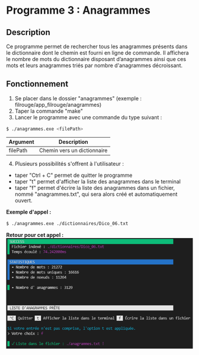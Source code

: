 # Programme 3 : Anagrammes
## Description

Ce programme permet de rechercher tous les anagrammes présents dans le dictionnaire dont le chemin est fourni en ligne de commande.
Il affichera le nombre de mots du dictionnaire disposant d’anagrammes ainsi que ces mots et leurs anagrammes triés par nombre d'anagrammes décroissant.

## Fonctionnement
1. Se placer dans le dossier "anagrammes" (exemple : filrouge/app_filrouge/anagrammes)
2. Taper la commande "make"
3. Lancer le programme avec une commande du type suivant :
```bash
$ ./anagrammes.exe <filePath> 
```
| Argument | Description | 
| - | - |
| filePath | Chemin vers un dictionnaire |

4. Plusieurs possibilités s'offrent à l'utilisateur : 
-   taper "Ctrl + C" permet de quitter le programme
-   taper "t" permet d'afficher la liste des anagrammes dans le terminal
-   taper "f" permet d'écrire la liste des anagrammes dans un fichier, nommé "anagrammes.txt", qui sera alors créé et automatiquement ouvert.

__Exemple d'appel :__
```bash
$ ./anagrammes.exe ./dictionnaires/Dico_06.txt
```

__Retour pour cet appel :__
![Getting Started](image_anagrammes.png)
